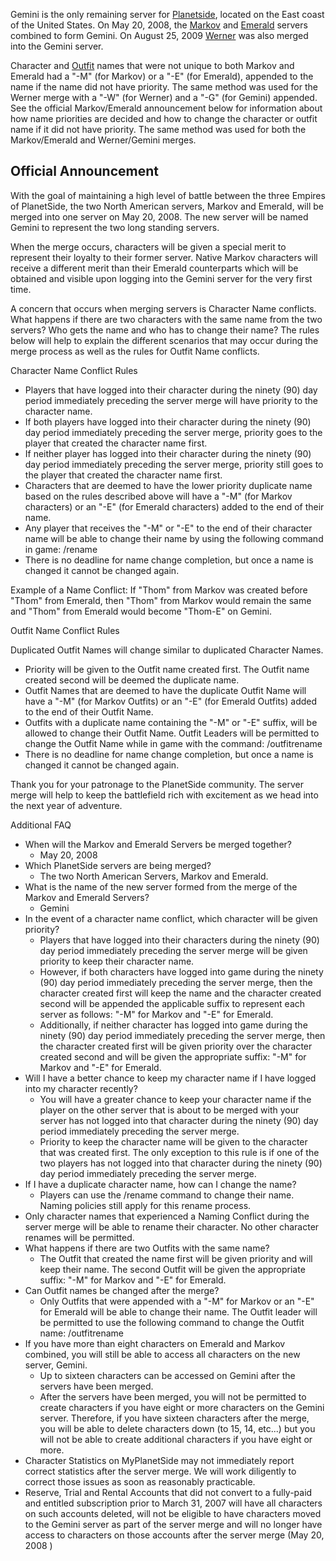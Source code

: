 Gemini is the only remaining server for [Planetside](../../PlanetSide.md), located on
the East coast of the United States. On May 20, 2008, the [Markov](Markov.md)
and [Emerald](Emerald.md) servers combined to form Gemini. On August 25, 2009
[Werner](Werner.md) was also merged into the Gemini server.

Character and [Outfit](../../terminology/Outfit.md) names that were not unique to
both Markov and Emerald had a "-M" (for Markov) or a "-E" (for Emerald),
appended to the name if the name did not have priority. The same method was used
for the Werner merge with a "-W" (for Werner) and a "-G" (for Gemini) appended.
See the official Markov/Emerald announcement below for information about how
name priorities are decided and how to change the character or outfit name if it
did not have priority. The same method was used for both the Markov/Emerald and
Werner/Gemini merges.

## Official Announcement

With the goal of maintaining a high level of battle between the three Empires of
PlanetSide, the two North American servers, Markov and Emerald, will be merged
into one server on May 20, 2008. The new server will be named Gemini to
represent the two long standing servers.

When the merge occurs, characters will be given a special merit to represent
their loyalty to their former server. Native Markov characters will receive a
different merit than their Emerald counterparts which will be obtained and
visible upon logging into the Gemini server for the very first time.

A concern that occurs when merging servers is Character Name conflicts. What
happens if there are two characters with the same name from the two servers? Who
gets the name and who has to change their name? The rules below will help to
explain the different scenarios that may occur during the merge process as well
as the rules for Outfit Name conflicts.

Character Name Conflict Rules

- Players that have logged into their character during the ninety (90) day
  period immediately preceding the server merge will have priority to the
  character name.
- If both players have logged into their character during the ninety (90) day
  period immediately preceding the server merge, priority goes to the player
  that created the character name first.
- If neither player has logged into their character during the ninety (90) day
  period immediately preceding the server merge, priority still goes to the
  player that created the character name first.
- Characters that are deemed to have the lower priority duplicate name based on
  the rules described above will have a "-M" (for Markov characters) or an "-E"
  (for Emerald characters) added to the end of their name.
- Any player that receives the "-M" or "-E" to the end of their character name
  will be able to change their name by using the following command in game:
  /rename <new name>
- There is no deadline for name change completion, but once a name is changed it
  cannot be changed again.

Example of a Name Conflict: If "Thom" from Markov was created before "Thom" from
Emerald, then "Thom" from Markov would remain the same and "Thom" from Emerald
would become "Thom-E" on Gemini.

Outfit Name Conflict Rules

Duplicated Outfit Names will change similar to duplicated Character Names.

- Priority will be given to the Outfit name created first. The Outfit name
  created second will be deemed the duplicate name.
- Outfit Names that are deemed to have the duplicate Outfit Name will have a
  "-M" (for Markov Outfits) or an "-E" (for Emerald Outfits) added to the end of
  their Outfit Name.
- Outfits with a duplicate name containing the "-M" or "-E" suffix, will be
  allowed to change their Outfit Name. Outfit Leaders will be permitted to
  change the Outfit Name while in game with the command: /outfitrename
  <new name>
- There is no deadline for name change completion, but once a name is changed it
  cannot be changed again.

Thank you for your patronage to the PlanetSide community. The server merge will
help to keep the battlefield rich with excitement as we head into the next year
of adventure.

Additional FAQ

- When will the Markov and Emerald Servers be merged together?
  - May 20, 2008
- Which PlanetSide servers are being merged?
  - The two North American Servers, Markov and Emerald.
- What is the name of the new server formed from the merge of the Markov and
  Emerald Servers?
  - Gemini
- In the event of a character name conflict, which character will be given
  priority?
  - Players that have logged into their characters during the ninety (90) day
    period immediately preceding the server merge will be given priority to keep
    their character name.
  - However, if both characters have logged into game during the ninety (90) day
    period immediately preceding the server merge, then the character created
    first will keep the name and the character created second will be appended
    the applicable suffix to represent each server as follows: "-M" for Markov
    and "-E" for Emerald.
  - Additionally, if neither character has logged into game during the ninety
    (90) day period immediately preceding the server merge, then the character
    created first will be given priority over the character created second and
    will be given the appropriate suffix: "-M" for Markov and "-E" for Emerald.
- Will I have a better chance to keep my character name if I have logged into my
  character recently?
  - You will have a greater chance to keep your character name if the player on
    the other server that is about to be merged with your server has not logged
    into that character during the ninety (90) day period immediately preceding
    the server merge.
  - Priority to keep the character name will be given to the character that was
    created first. The only exception to this rule is if one of the two players
    has not logged into that character during the ninety (90) day period
    immediately preceding the server merge.
- If I have a duplicate character name, how can I change the name?
  - Players can use the /rename <new name> command to change their name. Naming
    policies still apply for this rename process.
- Only character names that experienced a Naming Conflict during the server
  merge will be able to rename their character. No other character renames will
  be permitted.
- What happens if there are two Outfits with the same name?
  - The Outfit that created the name first will be given priority and will keep
    their name. The second Outfit will be given the appropriate suffix: "-M" for
    Markov and "-E" for Emerald.
- Can Outfit names be changed after the merge?
  - Only Outfits that were appended with a "-M" for Markov or an "-E" for
    Emerald will be able to change their name. The Outfit leader will be
    permitted to use the following command to change the Outfit name:
    /outfitrename <new name>
- If you have more than eight characters on Emerald and Markov combined, you
  will still be able to access all characters on the new server, Gemini.
  - Up to sixteen characters can be accessed on Gemini after the servers have
    been merged.
  - After the servers have been merged, you will not be permitted to create
    characters if you have eight or more characters on the Gemini server.
    Therefore, if you have sixteen characters after the merge, you will be able
    to delete characters down (to 15, 14, etc...) but you will not be able to
    create additional characters if you have eight or more.
- Character Statistics on MyPlanetSide may not immediately report correct
  statistics after the server merge. We will work diligently to correct those
  issues as soon as reasonably practicable.
- Reserve, Trial and Rental Accounts that did not convert to a fully-paid and
  entitled subscription prior to March 31, 2007 will have all characters on such
  accounts deleted, will not be eligible to have characters moved to the Gemini
  server as part of the server merge and will no longer have access to
  characters on those accounts after the server merge (May 20, 2008 )
